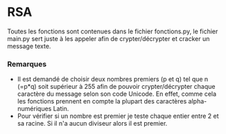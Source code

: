 # RSA

Toutes les fonctions sont contenues dans le fichier fonctions.py, le fichier main.py sert juste à les appeler afin de crypter/décrypter et cracker un message texte.

### Remarques
  - Il est demandé de choisir deux nombres premiers (p et q) tel que n (=p*q) soit supérieur à 255 afin de pouvoir crypter/décrypter chaque caractère du message selon son code Unicode. En effet, comme cela les fonctions prennent en compte la plupart des caractères alpha-numériques Latin.
  - Pour vérifier si un nombre est premier je teste chaque entier entre 2 et sa racine. Si il n'a aucun diviseur alors il est premier.
